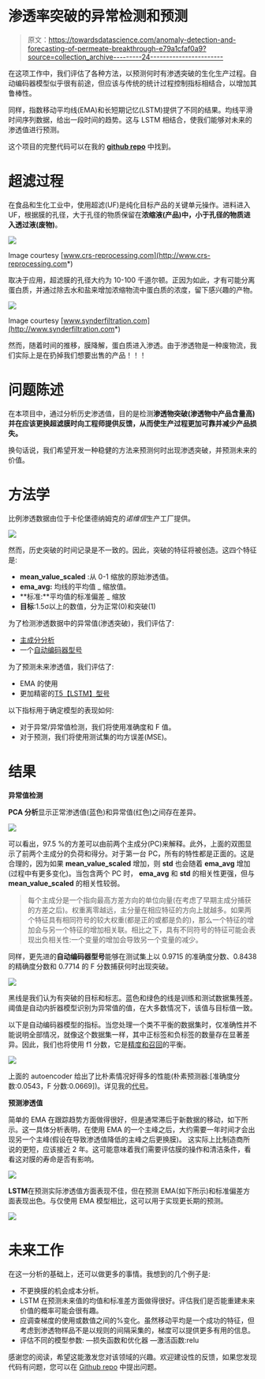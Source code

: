 # 渗透率突破的异常检测和预测

> 原文：<https://towardsdatascience.com/anomaly-detection-and-forecasting-of-permeate-breakthrough-e79a1cfaf0a9?source=collection_archive---------24----------------------->

在这项工作中，我们评估了各种方法，以预测何时有渗透突破的生化生产过程。自动编码器模型似乎很有前途，但应该与传统的统计过程控制指标相结合，以增加其鲁棒性。

同样，指数移动平均线(EMA)和长短期记忆(LSTM)提供了不同的结果。均线平滑时间序列数据，给出一段时间的趋势。这与 LSTM 相结合，使我们能够对未来的渗透值进行预测。

这个项目的完整代码可以在我的 [**github repo**](https://github.com/PriceTT/DSND-Capstone) 中找到。

# 超滤过程

在食品和生化工业中，使用超滤(UF)是纯化目标产品的关键单元操作。进料进入 UF，根据膜的孔径，大于孔径的物质保留在**浓缩液(产品)**中，小于孔径的物质进入**透过液(废物)**。

![](img/a42934f79d2ec91d3fad7f41c6adbf4c.png)

Image courtesy [www.crs-reprocessing.com](http://www.crs-reprocessing.com*)

取决于应用，超滤膜的孔径大约为 10-100 千道尔顿。正因为如此，才有可能分离蛋白质，并通过除去水和盐来增加浓缩物流中蛋白质的浓度，留下感兴趣的产物。

![](img/0b35e7ef1b330c2791d50593b4aa5a21.png)

Image courtesy [www.synderfiltration.com](http://www.synderfiltration.com*)

然而，随着时间的推移，膜降解，蛋白质进入渗透。由于渗透物是一种废物流，我们实际上是在扔掉我们想要出售的产品！！！

# 问题陈述

在本项目中，通过分析历史渗透值，目的是检测**渗透物突破(渗透物中产品含量高)**并在应该更换超滤膜时向工程师提供反馈，从而使**生产过程更加可靠并减少产品损失。**

换句话说，我们希望开发一种稳健的方法来预测何时出现渗透突破，并预测未来的价值。

# 方法学

比例渗透数据由位于卡伦堡德纳姆克的*诺维信*生产工厂提供。

![](img/8f95be13418e47eb5d8b646bf7b525af.png)

然而，历史突破的时间记录是不一致的。因此，突破的特征将被创造。这四个特征是:

*   **mean_value_scaled** :从 0-1 缩放的原始渗透值。
*   **ema_avg:** 均线的平均值 _ 缩放值。
*   **标准:**平均值的标准偏差 _ 缩放
*   **目标**:1.5σ以上的数值，分为正常(0)和突破(1)

为了检测渗透数据中的异常值(渗透突破)，我们评估了:

*   [主成分分析](/machine-learning-for-anomaly-detection-and-condition-monitoring-d4614e7de770)
*   一个[自动编码器型号](https://www.jeremyjordan.me/autoencoders/)

为了预测未来渗透值，我们评估了:

*   EMA 的使用
*   更加精密的[T5【LSTM】型号 ](/predicting-stock-price-with-lstm-13af86a74944)

以下指标用于确定模型的表现如何:

*   对于异常/异常值检测，我们将使用准确度和 F 值。
*   对于预测，我们将使用测试集的均方误差(MSE)。

# 结果

**异常值检测**

**PCA 分析**显示正常渗透值(蓝色)和异常值(红色)之间存在差异。

![](img/27d86019753d86b49ffb3a04582d54e0.png)

可以看出，97.5 %的方差可以由前两个主成分(PC)来解释。此外，上面的双图显示了前两个主成分的负荷和得分。对于第一台 PC，所有的特性都是正面的。这是合理的，因为如果 **mean_value_scaled** 增加，则 **std** 也会随着 **ema_avg** 增加(过程中有更多变化)。当包含两个 PC 时， **ema_avg** 和 **std** 的相关性更强，但与 **mean_value_scaled** 的相关性较弱。

> 每个主成分是一个指向最高方差方向的单位向量(在考虑了早期主成分捕获的方差之后)。权重离零越远，主分量在相应特征的方向上就越多。如果两个特征具有相同符号的较大权重(都是正的或都是负的)，那么一个特征的增加会与另一个特征的增加相关联。相比之下，具有不同符号的特征可能会表现出负相关性:一个变量的增加会导致另一个变量的减少。

同样，更先进的**自动编码器型号**能够在测试集上以 0.9715 的准确度分数、0.8438 的精确度分数和 0.7714 的 F 分数捕获何时出现突破。

![](img/36dd526517326ae0b1d2c5ced3ee8f67.png)

黑线是我们认为有突破的目标和标志。蓝色和绿色的线是训练和测试数据集残差。阈值是自动内折器模型识别为异常值的值，在大多数情况下，该值与目标值一致。

以下是自动编码器模型的指标。当您处理一个类不平衡的数据集时，仅准确性并不能说明全部情况，就像这个数据集一样，其中正标签和负标签的数量存在显著差异。因此，我们也将使用 f1 分数，它是[精度和召回](https://developers.google.com/machine-learning/crash-course/classification/true-false-positive-negative)的平衡。

![](img/57941cfcede828bc219ed3c295cb8bf7.png)

上面的 autoencoder 给出了比朴素情况好得多的性能(朴素预测器:[准确度分数:0.0543，F 分数:0.0669])。详见我的[代号](https://github.com/PriceTT/DSND-Capstone)。

**预测渗透值**

简单的 EMA 在跟踪趋势方面做得很好，但是通常滞后于新数据的移动，如下所示。这一具体分析表明，在使用 EMA 的一个主峰之后，大约需要一年时间才会出现另一个主峰(假设在导致渗透值降低的主峰之后更换膜)。
这实际上比制造商所说的更短，应该接近 2 年。这可能意味着我们需要评估膜的操作和清洁条件，看看这对膜的寿命是否有影响。

![](img/b7e9a53d7a29d97a958ec46c396cba33.png)

**LSTM**在预测实际渗透值方面表现不佳，但在预测 EMA(如下所示)和标准偏差方面表现出色。与仅使用 EMA 模型相比，这可以用于实现更长期的预测。

![](img/b7cfdf5b1da8002ae4e28b6fe912c911.png)

# **未来工作**

在这一分析的基础上，还可以做更多的事情。我想到的几个例子是:

*   不更换膜的机会成本分析。
*   LSTM 在预测未来值的均值和标准差方面做得很好。评估我们是否能重建未来价值的概率可能会很有趣。
*   应调查梯度的使用或数值之间的%变化。虽然移动平均是一个成功的特征，但考虑到渗透物样品不是以规则的间隔采集的，梯度可以提供更多有用的信息。
*   评估不同的模型参数:
    —损失函数和优化器
    —激活函数:relu

感谢您的阅读，希望这能激发您对该领域的兴趣。欢迎建设性的反馈，如果您发现代码有问题，您可以在 [Github repo](https://github.com/PriceTT/DSND-Capstone) 中提出问题。